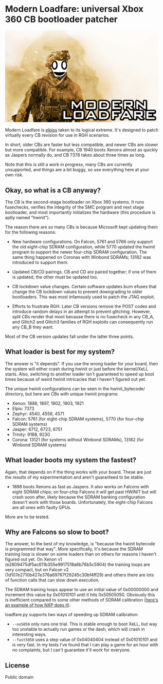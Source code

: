 # Modern Loadfare: universal Xbox 360 CB bootloader patcher

![](loadfare.png)

Modern Loadfare is [elpiss](https://github.com/wurthless-elektroniks/elpiss) taken to its logical extreme. It's
designed to patch virtually every CB revision for use in RGH scenarios.

In short, older CBs are faster but less compatible, and newer CBs are slower but more compatible.
For example, CB 1940 boots Xenons almost as quickly as Jaspers normally do, and CB 7378 takes about three times as long.

Note that this is still a work in progress, many CBs are currently unsupported, and things are a bit buggy, so use everything
here at your own risk.

## Okay, so what is a CB anyway?

The CB is the second-stage bootloader on Xbox 360 systems. It runs fusechecks, verifies the integrity of the SMC program
and next stage bootloader, and most importantly initializes the hardware (this procedure is aptly named "hwinit").

The reason there are so many CBs is because Microsoft kept updating them for the following reasons:
- New hardware configurations. On Falcon, 5761 and 5766 only support the old eight-chip SDRAM configuration, while
  5770 updated the hwinit program to support the newer four-chip SDRAM configuration. The same thing happened
  on Coronas with Winbond SDRAMs; 13182 was introduced to support them.

- Updated CB/CD pairings. CB and CD are paired together; if one of them is updated, the other must be updated too.

- CB lockdown value changes. Certain software updates burn efuses that change the CB lockdown values to prevent
  downgrading to older bootloaders. This was most infamously used to patch the JTAG exploit.

- Efforts to frustrate RGH. Later CB versions remove the POST codes and introduce random delays in an attempt to
  prevent glitching. However, split CBs render that moot because there is no fusecheck in any CB_A, and Glitch2
  and Glitch3 families of RGH exploits can consequently run any CB_B they want.

Most of the CB version updates fall under the latter three points.

## What loader is best for my system?

The answer is "it depends". If you use the wrong loader for your board, then the system will either crash
during hwinit or just before the kernel/XeLL starts. Also, switching to another loader isn't guaranteed
to speed up boot times because of weird hwinit intricacies that I haven't figured out yet.

The unique hwinit configurations can be seen in the hwinit_bytecode/ directory, but here are CBs
with unique hwinit programs:

- Xenon: 1888, 1897, 1902, 1903, 1921
- Elpis: 7373
- Zephyr: 4540, 4558, 4571
- Falcon: 5761 (for eight-chip SDRAM systems), 5770 (for four-chip SDRAM systems)
- Jasper: 6712, 6723, 6751
- Trinity: 9188, 9230
- Corona: 13121 (for systems without Winbond SDRAMs), 13182 (for Winbond SDRAM systems)

## What loader boots my system the fastest?

Again, that depends on if the thing works with your board. These are just the results of my experimentation
and aren't guaranteed to be stable.

- 1888 boots Xenons as fast as Jaspers. It also works on Falcons with eight SDRAM chips; on four-chip
  Falcons it will get past HWINIT but will crash soon after, likely because the SDRAM banking configuration
  doesn't work with those boards. Unfortunately, the eight-chip Falcons are all ones with faulty GPUs.

More are to be tested.

## Why are Falcons so slow to boot?

The answer, to the best of my knowledge, is "because the hwinit bytecode is programmed that way".
More specifically, it's because the SDRAM training loop is slower on some loaders than on others
for reasons I haven't figured out yet. On Xenon v1 (e2809475df5ac611b355e9917518a6b76b5c5904) the
training loops are very compact, but on Falcon v2 (1d107e2710b427e376a69767f29245c30bf4ff29) and
others there are lots of function calls that can slow down execution.

The SDRAM training loops appear to use an initial value of 0x00000000 and increment this value by
0x01010101 until it hits 0x50505050. Obviously this is inefficient compared to some other
methods of SDRAM calibration
([here's an example of how NXP does it](https://community.nxp.com/t5/i-MX-Processors/i-MX7D-DDR-Calibration/td-p/706866)).

loadfare.py supports two ways of speeding up SDRAM calibration:
- `--no5050` only runs one trial. This is stable enough to boot XeLL, but way too unstable to
  actually run games or the dash, which will crash in interesting ways.
- `--fast5050` uses a step value of 0x04040404 instead of 0x01010101 and is very fast. In my tests
  I've found that I can play a game for an hour with no complaints, but I can't guarantee it'll
  work for everyone.

## License

Public domain

